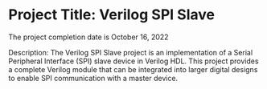 # Project Title: Verilog SPI Slave
The project completion date is October 16, 2022

Description:
The Verilog SPI Slave project is an implementation of a Serial Peripheral Interface (SPI) slave device in Verilog HDL.
This project provides a complete Verilog module that can be integrated into larger digital designs to enable SPI communication with a master device.
